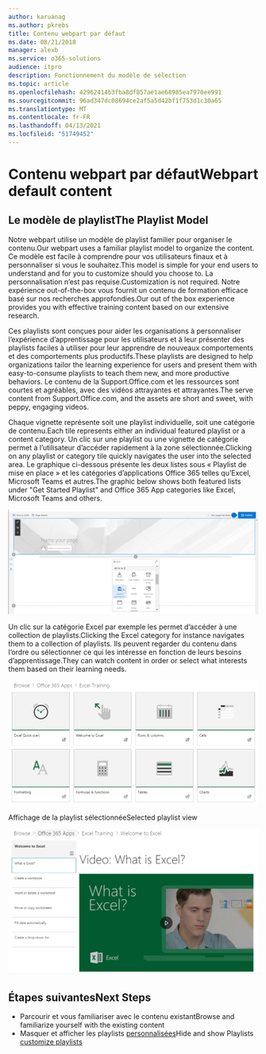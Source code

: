 ```yaml
---
author: karuanag
ms.author: pkrebs
title: Contenu webpart par défaut
ms.date: 08/21/2018
manager: alexb
ms.service: o365-solutions
audience: itpro
description: Fonctionnement du modèle de sélection
ms.topic: article
ms.openlocfilehash: 42962414b3fba8df857ae1ae68985ea7970ee991
ms.sourcegitcommit: 96ad347dc08694ce2af5a5d42bf1f753d1c30a65
ms.translationtype: MT
ms.contentlocale: fr-FR
ms.lasthandoff: 04/13/2021
ms.locfileid: "51749452"
---
```

# <a name="webpart-default-content"></a><span data-ttu-id="779c6-103">Contenu webpart par défaut</span><span class="sxs-lookup"><span data-stu-id="779c6-103">Webpart default content</span></span>

## <a name="the-playlist-model"></a><span data-ttu-id="779c6-104">Le modèle de playlist</span><span class="sxs-lookup"><span data-stu-id="779c6-104">The Playlist Model</span></span>

<span data-ttu-id="779c6-105">Notre webpart utilise un modèle de playlist familier pour organiser le contenu.</span><span class="sxs-lookup"><span data-stu-id="779c6-105">Our webpart uses a familiar playlist model to organize the content.</span></span>  <span data-ttu-id="779c6-106">Ce modèle est facile à comprendre pour vos utilisateurs finaux et à personnaliser si vous le souhaitez.</span><span class="sxs-lookup"><span data-stu-id="779c6-106">This model is simple for your end users to understand and for you to customize should you choose to.</span></span>  <span data-ttu-id="779c6-107">La personnalisation n’est pas requise.</span><span class="sxs-lookup"><span data-stu-id="779c6-107">Customization is not required.</span></span>  <span data-ttu-id="779c6-108">Notre expérience out-of-the-box vous fournit un contenu de formation efficace basé sur nos recherches approfondies.</span><span class="sxs-lookup"><span data-stu-id="779c6-108">Our out of the box experience provides you with effective training content based on our extensive research.</span></span>

<span data-ttu-id="779c6-109">Ces playlists sont conçues pour aider les organisations à personnaliser l’expérience d’apprentissage pour les utilisateurs et à leur présenter des playlists faciles à utiliser pour leur apprendre de nouveaux comportements et des comportements plus productifs.</span><span class="sxs-lookup"><span data-stu-id="779c6-109">These playlists are designed to help organizations tailor the learning experience for users and present them with easy-to-consume playlists to teach them new, and more productive behaviors.</span></span> <span data-ttu-id="779c6-110">Le contenu de la Support.Office.com et les ressources sont courtes et agréables, avec des vidéos attrayantes et attrayantes.</span><span class="sxs-lookup"><span data-stu-id="779c6-110">The serve content from Support.Office.com, and the assets are short and sweet, with peppy, engaging videos.</span></span> 

<span data-ttu-id="779c6-111">Chaque vignette représente soit une playlist individuelle, soit une catégorie de contenu.</span><span class="sxs-lookup"><span data-stu-id="779c6-111">Each tile represents either an individual featured playlist or a content category.</span></span> <span data-ttu-id="779c6-112">Un clic sur une playlist ou une vignette de catégorie permet à l’utilisateur d’accéder rapidement à la zone sélectionnée.</span><span class="sxs-lookup"><span data-stu-id="779c6-112">Clicking on any playlist or category tile quickly navigates the user into the selected area.</span></span> <span data-ttu-id="779c6-113">Le graphique ci-dessous présente les deux listes sous « Playlist de mise en place » et les catégories d’applications Office 365 telles qu’Excel, Microsoft Teams et autres.</span><span class="sxs-lookup"><span data-stu-id="779c6-113">The graphic below shows both featured lists under "Get Started Playlist" and Office 365 App categories like Excel, Microsoft Teams and others.</span></span> 

![Affichage webpart par défaut](media/clo365addwebpart.png)

<span data-ttu-id="779c6-115">Un clic sur la catégorie Excel par exemple les permet d’accéder à une collection de playlists.</span><span class="sxs-lookup"><span data-stu-id="779c6-115">Clicking the Excel category for instance navigates them to a collection of playlists.</span></span>  <span data-ttu-id="779c6-116">Ils peuvent regarder du contenu dans l’ordre ou sélectionner ce qui les intéresse en fonction de leurs besoins d’apprentissage.</span><span class="sxs-lookup"><span data-stu-id="779c6-116">They can watch content in order or select what interests them based on their learning needs.</span></span> 

![Webpart Playlist](media/clo365exceltraining.png)

<span data-ttu-id="779c6-118">Affichage de la playlist sélectionnée</span><span class="sxs-lookup"><span data-stu-id="779c6-118">Selected playlist view</span></span>

![Excel Playlist](media/clo365excelplaylist.png)

## <a name="next-steps"></a><span data-ttu-id="779c6-120">Étapes suivantes</span><span class="sxs-lookup"><span data-stu-id="779c6-120">Next Steps</span></span>

- <span data-ttu-id="779c6-121">Parcourir et vous familiariser avec le contenu existant</span><span class="sxs-lookup"><span data-stu-id="779c6-121">Browse and familiarize yourself with the existing content</span></span>
- <span data-ttu-id="779c6-122">Masquer et afficher les playlists [personnalisées](custom_hideshowplaylists.md)</span><span class="sxs-lookup"><span data-stu-id="779c6-122">Hide and show Playlists [customize playlists](custom_hideshowplaylists.md)</span></span>
